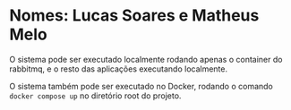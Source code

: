# Nomes: Lucas Soares e Matheus Melo

O sistema pode ser executado localmente rodando apenas o container do rabbitmq, e o resto das aplicações executando localmente.

O sistema também pode ser executado no Docker, rodando o comando ```docker compose up``` no diretório root do projeto.